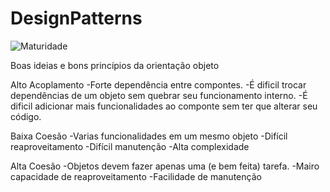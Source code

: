 # DesignPatterns
![Maturidade](https://github.com/thiagobritorocha/DesignPatterns/blob/master/dp.png) 

Boas ideias e bons princípios da orientação objeto

Alto Acoplamento
-Forte dependência entre compontes.
-É dificil trocar dependências de um objeto sem quebrar seu funcionamento interno.
-É dificil adicionar mais funcionalidades ao componte sem ter que alterar seu código.

Baixa Coesão
-Varias funcionalidades em um mesmo objeto
-Difícil reaproveitamento
-Difícil manutenção
-Alta complexidade

Alta Coesão
-Objetos devem fazer apenas uma (e  bem feita) tarefa.
-Mairo capacidade de reaproveitamento
-Facilidade de manutenção 
